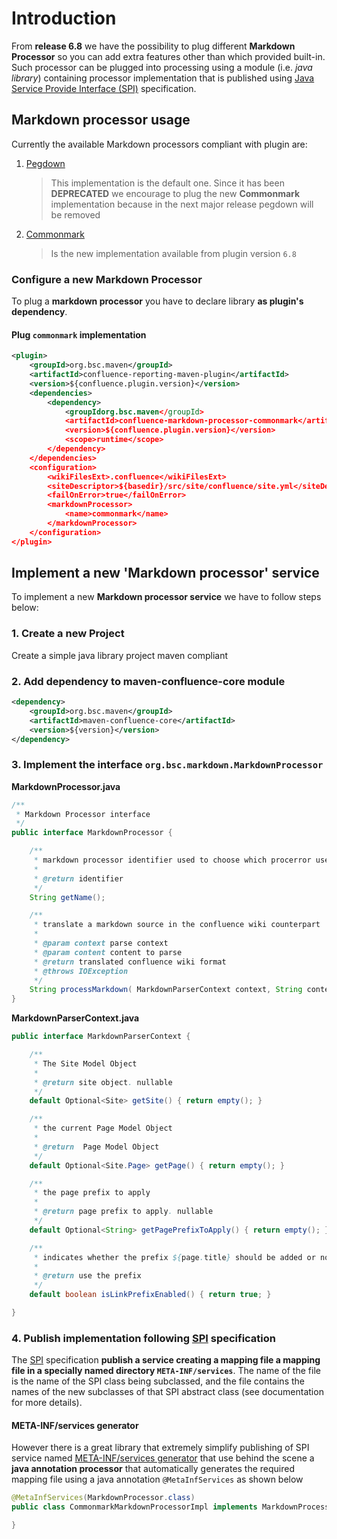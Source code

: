 # Introduction

From **release 6.8** we have the possibility to plug different **Markdown Processor** so you can add extra features other than which provided built-in. Such processor can be plugged into processing using a module (i.e. _java library_) containing processor implementation that is published using [Java Service Provide Interface (SPI)](https://docs.oracle.com/javase/tutorial/sound/SPI-intro.html) specification.

## Markdown processor usage

Currently the available Markdown processors compliant with plugin are:

1. [Pegdown](https://github.com/sirthias/pegdown)
    > This implementation is the default one. Since it has been **DEPRECATED** we encourage to plug the new **Commonmark** implementation because in the next major release pegdown will be removed
1. [Commonmark](https://github.com/atlassian/commonmark-java)
    > Is the new implementation available from plugin version `6.8`
                                                                 
### Configure a new Markdown Processor

To plug a **markdown processor** you have to declare library **as plugin's dependency**. 

#### Plug `commonmark` implementation
```xml
<plugin>
    <groupId>org.bsc.maven</groupId>
    <artifactId>confluence-reporting-maven-plugin</artifactId>
    <version>${confluence.plugin.version}</version>
    <dependencies>
        <dependency>
            <groupIdorg.bsc.maven</groupId>
            <artifactId>confluence-markdown-processor-commonmark</artifactId>
            <version>${confluence.plugin.version}</version>
            <scope>runtime</scope>
        </dependency>
    </dependencies>
    <configuration>
        <wikiFilesExt>.confluence</wikiFilesExt>
        <siteDescriptor>${basedir}/src/site/confluence/site.yml</siteDescriptor>
        <failOnError>true</failOnError>
        <markdownProcessor>
            <name>commonmark</name>
        </markdownProcessor>
    </configuration>
</plugin>
```

## Implement a new 'Markdown processor' service

To implement a new **Markdown processor service** we have to follow steps below:

### 1. Create a new Project

Create a simple java library project maven compliant

### 2. Add dependency to **maven-confluence-core** module      

```xml
<dependency>
    <groupId>org.bsc.maven</groupId>
    <artifactId>maven-confluence-core</artifactId>
    <version>${version}</version>
</dependency>
```

### 3. Implement the interface `org.bsc.markdown.MarkdownProcessor`       

**MarkdownProcessor.java**
```java
/**
 * Markdown Processor interface
 */
public interface MarkdownProcessor {

    /**
     * markdown processor identifier used to choose which procerror use at run-time
     *
     * @return identifier
     */
    String getName();

    /**
     * translate a markdown source in the confluence wiki counterpart
     *
     * @param context parse context 
     * @param content content to parse
     * @return translated confluence wiki format
     * @throws IOException
     */
    String processMarkdown( MarkdownParserContext context, String content ) throws IOException;
}
```

**MarkdownParserContext.java**
```java
public interface MarkdownParserContext {

    /**
     * The Site Model Object
     *
     * @return site object. nullable
     */
    default Optional<Site> getSite() { return empty(); }

    /**
     * the current Page Model Object
     *
     * @return  Page Model Object
     */
    default Optional<Site.Page> getPage() { return empty(); }

    /**
     * the page prefix to apply
     *
     * @return page prefix to apply. nullable
     */
    default Optional<String> getPagePrefixToApply() { return empty(); }

    /**
     * indicates whether the prefix ${page.title} should be added or not
     *
     * @return use the prefix
     */
    default boolean isLinkPrefixEnabled() { return true; }

}
```
### 4. Publish implementation following [SPI](https://docs.oracle.com/javase/tutorial/sound/SPI-intro.html) specification

The [SPI](https://docs.oracle.com/javase/tutorial/sound/SPI-intro.html) specification **publish a service creating a mapping file a mapping file in a specially named directory `META-INF/services`**. The name of the file is the name of the SPI class being subclassed, and the file contains the names of the new subclasses of that SPI abstract class (see documentation for more details).

#### META-INF/services generator
However there is a great library that extremely simplify publishing of SPI service named [META-INF/services generator](http://metainf-services.kohsuke.org/) that use behind the scene a **java annotation processor** that automatically generates the required mapping file using a java annotation `@MetaInfServices` as shown below

```java
@MetaInfServices(MarkdownProcessor.class)
public class CommonmarkMarkdownProcessorImpl implements MarkdownProcessor {

}
```
